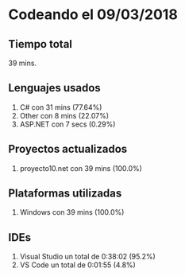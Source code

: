 # Codeando el 09/03/2018

## Tiempo total
39 mins.

## Lenguajes usados
1. C# con 31 mins (77.64%)
1. Other con 8 mins (22.07%)
1. ASP.NET con 7 secs (0.29%)

## Proyectos actualizados
1. proyecto10.net con 39 mins (100.0%)

## Plataformas utilizadas
1. Windows con 39 mins (100.0%)

## IDEs
1. Visual Studio un total de 0:38:02 (95.2%)
1. VS Code un total de 0:01:55 (4.8%)
